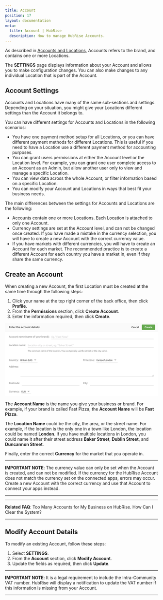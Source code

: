 ```yaml
---
title: Account
position: 17
layout: documentation
meta:
  title: Account | HubRise
  description: How to manage HubRise Accounts.
---
```


As described in [Accounts and Locations](/docs/terminology/#accounts-and-locations), Accounts refers to the brand, and contains one or more Locations.

The **SETTINGS** page displays information about your Account and allows you to make configuration changes.
You can also make changes to any individual Location that is part of the Account.

## Account Settings

Accounts and Locations have many of the same sub-sections and settings. Depending on your situation, you might give your Locations different settings than the Account it belongs to.

You can have different settings for Accounts and Locations in the following scenarios:

- You have one payment method setup for all Locations, or you can have different payment methods for different Locations.
  This is useful if you need to have a Location use a different payment method for accounting purposes.
- You can grant users permissions at either the Account level or the Location level.
  For example, you can grant one user complete access to an Account as an Admin, but allow another user only to view and manage a specific Location.
- You can view data across the whole Account, or filter information based on a specific Location.
- You can modify your Account and Locations in ways that best fit your business needs.

The main differences between the settings for Accounts and Locations are the following:

- Accounts contain one or more Locations. Each Location is attached to only one Account.
- Currency settings are set at the Account level, and can not be changed once created. If you have made a mistake in the currency selection, you will have to create a new Account with the correct currency value.
- If you have markets with different currencies, you will have to create an Account for each market. The recommended practice is to create a different Account for each country you have a market in, even if they share the same currency.

## Create an Account

When creating a new Account, the first Location must be created at the same time through the following steps:

1. Click your name at the top right corner of the back office, then click **Profile**.
2. From the **Permissions** section, click **Create Account**.
3. Enter the information required, then click **Create**.

![Create an account on HubRise](../images/064-en-2x-create-account.png)

The **Account Name** is the name you give your business or brand. For example, if your brand is called Fast Pizza, the **Account Name** will be **Fast Pizza**.

The **Location Name** could be the city, the area, or the street name. For example, if the location is the only one in a town like London, the location could be named **London**. If you have multiple locations in London, you could name it after their street address **Baker Street**, **Dublin Street**, and **Duncannon Street**.

Finally, enter the correct **Currency** for the market that you operate in.

---

**IMPORTANT NOTE**: The currency value can only be set when the Account is created, and can not be modified. If the currency for the HubRise Account does not match the currency set on the connected apps, errors may occur. Create a new Account with the correct currency and use that Account to connect your apps instead.

---

---

**Related FAQ**: <Link to="/docs/faqs/how-can-i-clear-accounts/">Too Many Accounts for My Business on HubRise. How Can I Clear the System?</Link>

---

## Modify Account Details

To modify an existing Account, follow these steps:

1. Select **SETTINGS**.
3. From the **Account** section, click **Modify Account**.
4. Update the fields as required, then click **Update**.

---

**IMPORTANT NOTE**: It is a legal requirement to include the Intra-Community VAT number. HubRise will display a notification to update the VAT number if this information is missing from your Account.

---